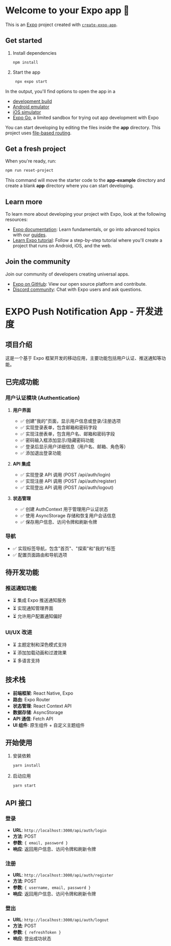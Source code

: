 # Welcome to your Expo app 👋

This is an [Expo](https://expo.dev) project created with [`create-expo-app`](https://www.npmjs.com/package/create-expo-app).

## Get started

1. Install dependencies

   ```bash
   npm install
   ```

2. Start the app

   ```bash
    npx expo start
   ```

In the output, you'll find options to open the app in a

- [development build](https://docs.expo.dev/develop/development-builds/introduction/)
- [Android emulator](https://docs.expo.dev/workflow/android-studio-emulator/)
- [iOS simulator](https://docs.expo.dev/workflow/ios-simulator/)
- [Expo Go](https://expo.dev/go), a limited sandbox for trying out app development with Expo

You can start developing by editing the files inside the **app** directory. This project uses [file-based routing](https://docs.expo.dev/router/introduction).

## Get a fresh project

When you're ready, run:

```bash
npm run reset-project
```

This command will move the starter code to the **app-example** directory and create a blank **app** directory where you can start developing.

## Learn more

To learn more about developing your project with Expo, look at the following resources:

- [Expo documentation](https://docs.expo.dev/): Learn fundamentals, or go into advanced topics with our [guides](https://docs.expo.dev/guides).
- [Learn Expo tutorial](https://docs.expo.dev/tutorial/introduction/): Follow a step-by-step tutorial where you'll create a project that runs on Android, iOS, and the web.

## Join the community

Join our community of developers creating universal apps.

- [Expo on GitHub](https://github.com/expo/expo): View our open source platform and contribute.
- [Discord community](https://chat.expo.dev): Chat with Expo users and ask questions.

# EXPO Push Notification App - 开发进度

## 项目介绍

这是一个基于 Expo 框架开发的移动应用，主要功能包括用户认证、推送通知等功能。

## 已完成功能

### 用户认证模块 (Authentication)

1. **用户界面**
   - ✅ 创建"我的"页面，显示用户信息或登录/注册选项
   - ✅ 实现登录表单，包含邮箱和密码字段
   - ✅ 实现注册表单，包含用户名、邮箱和密码字段
   - ✅ 密码输入框添加显示/隐藏密码功能
   - ✅ 登录后显示用户详细信息（用户名、邮箱、角色等）
   - ✅ 添加退出登录功能

2. **API 集成**
   - ✅ 实现登录 API 调用 (POST /api/auth/login)
   - ✅ 实现注册 API 调用 (POST /api/auth/register)
   - ✅ 实现登出 API 调用 (POST /api/auth/logout)

3. **状态管理**
   - ✅ 创建 AuthContext 用于管理用户认证状态
   - ✅ 使用 AsyncStorage 存储和恢复用户会话信息
   - ✅ 保存用户信息、访问令牌和刷新令牌

### 导航

- ✅ 实现标签导航，包含"首页"、"探索"和"我的"标签
- ✅ 配置页面路由和导航选项

## 待开发功能

### 推送通知功能

- ⏳ 集成 Expo 推送通知服务
- ⏳ 实现通知管理界面
- ⏳ 允许用户配置通知偏好

### UI/UX 改进

- ⏳ 主题定制和深色模式支持
- ⏳ 添加加载动画和过渡效果
- ⏳ 多语言支持

## 技术栈

- **前端框架**: React Native, Expo
- **路由**: Expo Router
- **状态管理**: React Context API
- **数据存储**: AsyncStorage
- **API 通信**: Fetch API
- **UI 组件**: 原生组件 + 自定义主题组件

## 开始使用

1. 安装依赖

   ```bash
   yarn install
   ```

2. 启动应用

   ```bash
   yarn start
   ```

## API 接口

### 登录

- **URL**: `http://localhost:3000/api/auth/login`
- **方法**: POST
- **参数**: `{ email, password }`
- **响应**: 返回用户信息、访问令牌和刷新令牌

### 注册

- **URL**: `http://localhost:3000/api/auth/register`
- **方法**: POST
- **参数**: `{ username, email, password }`
- **响应**: 返回用户信息、访问令牌和刷新令牌

### 登出

- **URL**: `http://localhost:3000/api/auth/logout`
- **方法**: POST
- **参数**: `{ refreshToken }`
- **响应**: 登出成功状态
